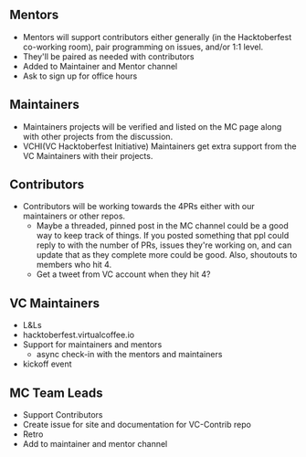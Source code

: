 ## Mentors
- Mentors will support contributors either generally (in the Hacktoberfest co-working room), pair programming on issues, and/or 1:1 level. 
- They'll be paired as needed with contributors 
- Added to Maintainer and Mentor channel
- Ask to sign up for office hours

## Maintainers
- Maintainers projects will be verified and listed on the MC page along with other projects from the discussion.
- VCHI(VC Hacktoberfest Initiative) Maintainers get extra support from the VC Maintainers with their projects.

## Contributors
- Contributors will be working towards the 4PRs either with our maintainers or other repos. 
     -  Maybe a threaded, pinned post in the MC channel could be a good way to keep track of things. If you posted something that ppl could reply to with the number of PRs, issues they're working on, and can update that as they complete more could be good. Also, shoutouts to members who hit 4. 
     -  Get a tweet from VC account when they hit 4? 

## VC Maintainers
- L&Ls
- hacktoberfest.virtualcoffee.io
- Support for maintainers and mentors
     - async check-in with the mentors and maintainers
- kickoff event

## MC Team Leads
- Support Contributors
- Create issue for site and documentation for VC-Contrib repo
- Retro
- Add to maintainer and mentor channel
